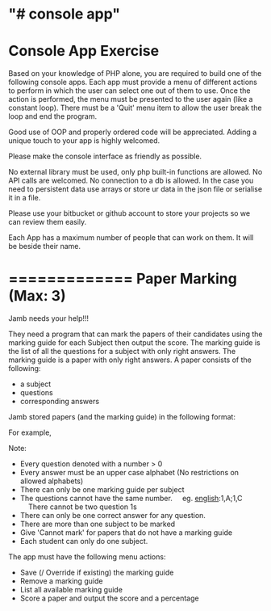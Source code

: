 "# console app" 
============
 Console App Exercise
 ============
 Based on your knowledge of PHP alone, you are required to build one of the following console apps. Each app must provide a menu of different actions to perform in which the user can select one out of them to use. Once the action is performed, the menu must be presented to the user again (like a constant loop). There must be a 'Quit' menu item to allow the user break the loop and end the program.

 Good use of OOP and properly ordered code will be appreciated. Adding a unique touch to your app is highly welcomed.

 Please make the console interface as friendly as possible.

 No external library must be used, only php built-in functions are allowed.
 No API calls are welcomed.
 No connection to a db is allowed. In the case you need to persistent data use arrays or store ur data in the json file or serialise it in a file.

 Please use your bitbucket or github account to store your projects so we can review them easily.

 Each App has a maximum number of people that can work on them. It will be beside their name.

 =============
 Paper Marking (Max: 3)
 =============
 Jamb needs your help!!!

 They need a program that can mark the papers of their candidates using the marking guide for each Subject then output the score.
 The marking guide is the list of all the questions for a subject with only right answers. The marking guide is a paper with only right answers.
 A paper consists of the following:
 - a subject
 - questions
 - corresponding answers

 Jamb stored papers (and the marking guide) in the following format:

 [subject]:question_1,answer_1;question_2,answer_2;question_3,answer_3;...;question_n,answer_n

 For example,

 [english]:1,A;2,C;3,D;4,A;5,D;6,D

 Note:
 - Every question denoted with a number > 0
 - Every answer must be an upper case alphabet (No restrictions on allowed alphabets)
 - There can only be one marking guide per subject
 - The questions cannot have the same number.
     eg. [english]:1,A;1,C
     There cannot be two question 1s
     
 - There can only be one correct answer for any question.
 - There are more than one subject to be marked
 - Give 'Cannot mark' for papers that do not have a marking guide
 - Each student can only do one subject.

 The app must have the following menu actions:
 - Save (/ Override if existing) the marking guide
 - Remove a marking guide
 - List all available marking guide
 - Score a paper and output the score and a percentage